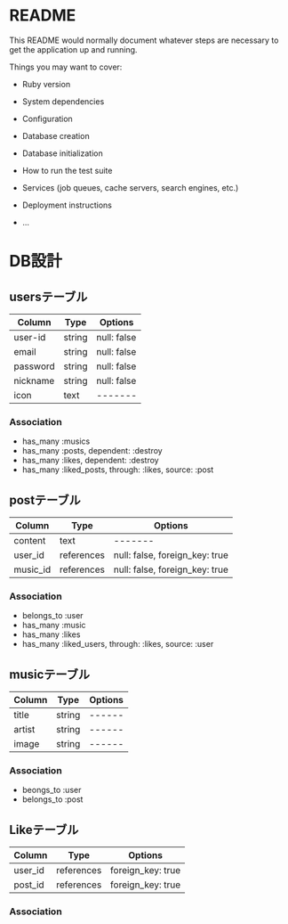 # README

This README would normally document whatever steps are necessary to get the
application up and running.

Things you may want to cover:

* Ruby version

* System dependencies

* Configuration

* Database creation

* Database initialization

* How to run the test suite

* Services (job queues, cache servers, search engines, etc.)

* Deployment instructions

* ...

# DB設計

## usersテーブル

|Column|Type|Options|
|------|----|-------|
|user-id|string|null: false|
|email|string|null: false|
|password|string|null: false|
|nickname|string|null: false|
|icon|text|-------|

### Association
- has_many :musics
- has_many :posts, dependent: :destroy
- has_many :likes, dependent: :destroy
- has_many :liked_posts, through: :likes, source: :post

## postテーブル

|Column|Type|Options|
|------|----|-------|
|content|text|-------|
|user_id|references|null: false, foreign_key: true|
|music_id|references|null: false, foreign_key: true|

### Association
- belongs_to :user
- has_many :music
- has_many :likes
- has_many :liked_users, through: :likes, source: :user

## musicテーブル

|Column|Type|Options|
|------|----|-------|
|title|string|------|
|artist|string|------|
|image|string|------|

### Association
- beongs_to :user
- belongs_to :post

## Likeテーブル
|Column|Type|Options|
|------|----|-------|
|user_id|references|foreign_key: true|
|post_id|references|foreign_key: true|

### Association